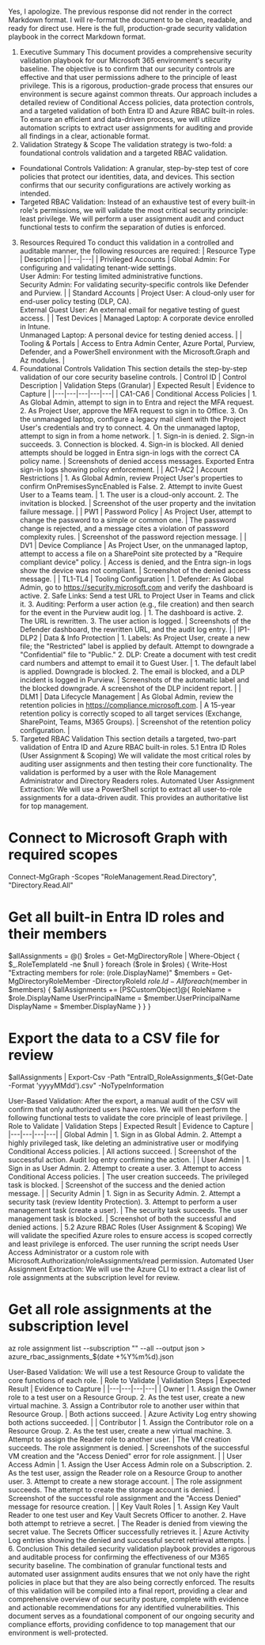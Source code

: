 Yes, I apologize. The previous response did not render in the correct Markdown format. I will re-format the document to be clean, readable, and ready for direct use.
Here is the full, production-grade security validation playbook in the correct Markdown format.
1. Executive Summary
This document provides a comprehensive security validation playbook for our Microsoft 365 environment's security baseline. The objective is to confirm that our security controls are effective and that user permissions adhere to the principle of least privilege. This is a rigorous, production-grade process that ensures our environment is secure against common threats.
Our approach includes a detailed review of Conditional Access policies, data protection controls, and a targeted validation of both Entra ID and Azure RBAC built-in roles. To ensure an efficient and data-driven process, we will utilize automation scripts to extract user assignments for auditing and provide all findings in a clear, actionable format.
2. Validation Strategy & Scope
The validation strategy is two-fold: a foundational controls validation and a targeted RBAC validation.
 * Foundational Controls Validation: A granular, step-by-step test of core policies that protect our identities, data, and devices. This section confirms that our security configurations are actively working as intended.
 * Targeted RBAC Validation: Instead of an exhaustive test of every built-in role's permissions, we will validate the most critical security principle: least privilege. We will perform a user assignment audit and conduct functional tests to confirm the separation of duties is enforced.
3. Resources Required
To conduct this validation in a controlled and auditable manner, the following resources are required:
| Resource Type | Description |
|---|---|
| Privileged Accounts | Global Admin: For configuring and validating tenant-wide settings. <br> User Admin: For testing limited administrative functions. <br> Security Admin: For validating security-specific controls like Defender and Purview. |
| Standard Accounts | Project User: A cloud-only user for end-user policy testing (DLP, CA). <br> External Guest User: An external email for negative testing of guest access. |
| Test Devices | Managed Laptop: A corporate device enrolled in Intune. <br> Unmanaged Laptop: A personal device for testing denied access. |
| Tooling & Portals | Access to Entra Admin Center, Azure Portal, Purview, Defender, and a PowerShell environment with the Microsoft.Graph and Az modules. |
4. Foundational Controls Validation
This section details the step-by-step validation of our core security baseline controls.
| Control ID | Control Description | Validation Steps (Granular) | Expected Result | Evidence to Capture |
|---|---|---|---|---|
| CA1-CA6 | Conditional Access Policies | 1. As Global Admin, attempt to sign in to Entra and reject the MFA request. 2. As Project User, approve the MFA request to sign in to Office. 3. On the unmanaged laptop, configure a legacy mail client with the Project User's credentials and try to connect. 4. On the unmanaged laptop, attempt to sign in from a home network. | 1. Sign-in is denied. 2. Sign-in succeeds. 3. Connection is blocked. 4. Sign-in is blocked. All denied attempts should be logged in Entra sign-in logs with the correct CA policy name. | Screenshots of denied access messages. Exported Entra sign-in logs showing policy enforcement. |
| AC1-AC2 | Account Restrictions | 1. As Global Admin, review Project User's properties to confirm OnPremisesSyncEnabled is False. 2. Attempt to invite Guest User to a Teams team. | 1. The user is a cloud-only account. 2. The invitation is blocked. | Screenshot of the user property and the invitation failure message. |
| PW1 | Password Policy | As Project User, attempt to change the password to a simple or common one. | The password change is rejected, and a message cites a violation of password complexity rules. | Screenshot of the password rejection message. |
| DV1 | Device Compliance | As Project User, on the unmanaged laptop, attempt to access a file on a SharePoint site protected by a "Require compliant device" policy. | Access is denied, and the Entra sign-in logs show the device was not compliant. | Screenshot of the denied access message. |
| TL1-TL4 | Tooling Configuration | 1. Defender: As Global Admin, go to https://security.microsoft.com and verify the dashboard is active. 2. Safe Links: Send a test URL to Project User in Teams and click it. 3. Auditing: Perform a user action (e.g., file creation) and then search for the event in the Purview audit log. | 1. The dashboard is active. 2. The URL is rewritten. 3. The user action is logged. | Screenshots of the Defender dashboard, the rewritten URL, and the audit log entry. |
| IP1-DLP2 | Data & Info Protection | 1. Labels: As Project User, create a new file; the "Restricted" label is applied by default. Attempt to downgrade a "Confidential" file to "Public." 2. DLP: Create a document with test credit card numbers and attempt to email it to Guest User. | 1. The default label is applied. Downgrade is blocked. 2. The email is blocked, and a DLP incident is logged in Purview. | Screenshots of the automatic label and the blocked downgrade. A screenshot of the DLP incident report. |
| DLM1 | Data Lifecycle Management | As Global Admin, review the retention policies in https://compliance.microsoft.com. | A 15-year retention policy is correctly scoped to all target services (Exchange, SharePoint, Teams, M365 Groups). | Screenshot of the retention policy configuration. |
5. Targeted RBAC Validation
This section details a targeted, two-part validation of Entra ID and Azure RBAC built-in roles.
5.1 Entra ID Roles (User Assignment & Scoping)
We will validate the most critical roles by auditing user assignments and then testing their core functionality. The validation is performed by a user with the Role Management Administrator and Directory Readers roles.
Automated User Assignment Extraction:
We will use a PowerShell script to extract all user-to-role assignments for a data-driven audit. This provides an authoritative list for top management.
# Connect to Microsoft Graph with required scopes
Connect-MgGraph -Scopes "RoleManagement.Read.Directory", "Directory.Read.All"

# Get all built-in Entra ID roles and their members
$allAssignments = @()
$roles = Get-MgDirectoryRole | Where-Object { $_.RoleTemplateId -ne $null }
foreach ($role in $roles) {
    Write-Host "Extracting members for role: $($role.DisplayName)"
    $members = Get-MgDirectoryRoleMember -DirectoryRoleId $role.Id -All
    foreach ($member in $members) {
        $allAssignments += [PSCustomObject]@{
            RoleName = $role.DisplayName
            UserPrincipalName = $member.UserPrincipalName
            DisplayName = $member.DisplayName
        }
    }
}
# Export the data to a CSV file for review
$allAssignments | Export-Csv -Path "EntraID_RoleAssignments_$(Get-Date -Format 'yyyyMMdd').csv" -NoTypeInformation

User-Based Validation:
After the export, a manual audit of the CSV will confirm that only authorized users have roles. We will then perform the following functional tests to validate the core principle of least privilege.
| Role to Validate | Validation Steps | Expected Result | Evidence to Capture |
|---|---|---|---|
| Global Admin | 1. Sign in as Global Admin. 2. Attempt a highly privileged task, like deleting an administrative user or modifying Conditional Access policies. | All actions succeed. | Screenshot of the successful action. Audit log entry confirming the action. |
| User Admin | 1. Sign in as User Admin. 2. Attempt to create a user. 3. Attempt to access Conditional Access policies. | The user creation succeeds. The privileged task is blocked. | Screenshot of the success and the denied action message. |
| Security Admin | 1. Sign in as Security Admin. 2. Attempt a security task (review Identity Protection). 3. Attempt to perform a user management task (create a user). | The security task succeeds. The user management task is blocked. | Screenshot of both the successful and denied actions. |
5.2 Azure RBAC Roles (User Assignment & Scoping)
We will validate the specified Azure roles to ensure access is scoped correctly and least privilege is enforced. The user running the script needs User Access Administrator or a custom role with Microsoft.Authorization/roleAssignments/read permission.
Automated User Assignment Extraction:
We will use the Azure CLI to extract a clear list of role assignments at the subscription level for review.
# Get all role assignments at the subscription level
az role assignment list --subscription "<Your-Subscription-ID>" --all --output json > azure_rbac_assignments_$(date +%Y%m%d).json

User-Based Validation:
We will use a test Resource Group to validate the core functions of each role.
| Role to Validate | Validation Steps | Expected Result | Evidence to Capture |
|---|---|---|---|
| Owner | 1. Assign the Owner role to a test user on a Resource Group. 2. As the test user, create a new virtual machine. 3. Assign a Contributor role to another user within that Resource Group. | Both actions succeed. | Azure Activity Log entry showing both actions succeeded. |
| Contributor | 1. Assign the Contributor role on a Resource Group. 2. As the test user, create a new virtual machine. 3. Attempt to assign the Reader role to another user. | The VM creation succeeds. The role assignment is denied. | Screenshots of the successful VM creation and the "Access Denied" error for role assignment. |
| User Access Admin | 1. Assign the User Access Admin role on a Subscription. 2. As the test user, assign the Reader role on a Resource Group to another user. 3. Attempt to create a new storage account. | The role assignment succeeds. The attempt to create the storage account is denied. | Screenshot of the successful role assignment and the "Access Denied" message for resource creation. |
| Key Vault Roles | 1. Assign Key Vault Reader to one test user and Key Vault Secrets Officer to another. 2. Have both attempt to retrieve a secret. | The Reader is denied from viewing the secret value. The Secrets Officer successfully retrieves it. | Azure Activity Log entries showing the denied and successful secret retrieval attempts. |
6. Conclusion
This detailed security validation playbook provides a rigorous and auditable process for confirming the effectiveness of our M365 security baseline. The combination of granular functional tests and automated user assignment audits ensures that we not only have the right policies in place but that they are also being correctly enforced. The results of this validation will be compiled into a final report, providing a clear and comprehensive overview of our security posture, complete with evidence and actionable recommendations for any identified vulnerabilities.
This document serves as a foundational component of our ongoing security and compliance efforts, providing confidence to top management that our environment is well-protected.
